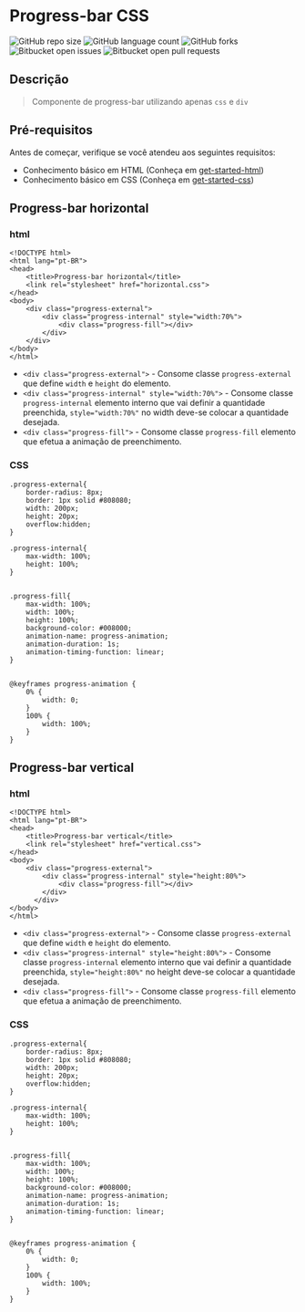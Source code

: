 # Progress-bar CSS

![GitHub repo size](https://img.shields.io/github/repo-size/alexandrekatsuura/progress-bar-css?style=for-the-badge)
![GitHub language count](https://img.shields.io/github/languages/count/alexandrekatsuura/progress-bar-css?style=for-the-badge)
![GitHub forks](https://img.shields.io/github/forks/alexandrekatsuura/progress-bar-css?style=for-the-badge)
![Bitbucket open issues](https://img.shields.io/bitbucket/issues/alexandrekatsuura/progress-bar-css?style=for-the-badge)
![Bitbucket open pull requests](https://img.shields.io/bitbucket/pr-raw/alexandrekatsuura/progress-bar-css?style=for-the-badge)

[get-started-html]: https://github.com/alexandrekatsuura/get-started-html
[get-started-css]: https://github.com/alexandrekatsuura/get-started-css

## Descrição
> Componente de progress-bar utilizando apenas `css` e `div` 

## Pré-requisitos
Antes de começar, verifique se você atendeu aos seguintes requisitos:
* Conhecimento básico em HTML (Conheça em [get-started-html][get-started-html])
* Conhecimento básico em CSS (Conheça em [get-started-css][get-started-css])

## Progress-bar horizontal
### html
```
<!DOCTYPE html>
<html lang="pt-BR">
<head>
    <title>Progress-bar horizontal</title>
    <link rel="stylesheet" href="horizontal.css">
</head>
<body>
    <div class="progress-external">
        <div class="progress-internal" style="width:70%">
            <div class="progress-fill"></div>
        </div>
    </div>
</body>
</html>
```
* `<div class="progress-external">` - Consome classe `progress-external` que define `width` e `height` do elemento.
* `<div class="progress-internal" style="width:70%">` - Consome classe `progress-internal` elemento interno que vai definir a quantidade preenchida, `style="width:70%"` no width deve-se colocar a quantidade desejada.
* `<div class="progress-fill">` - Consome classe `progress-fill` elemento que efetua a animação de preenchimento.

### CSS
```
.progress-external{
    border-radius: 8px;
    border: 1px solid #808080;
    width: 200px;
    height: 20px;
    overflow:hidden;
}

.progress-internal{
    max-width: 100%;
    height: 100%;  
}


.progress-fill{
    max-width: 100%;
    width: 100%;
    height: 100%;  
    background-color: #008000;
    animation-name: progress-animation;
    animation-duration: 1s;
    animation-timing-function: linear;
}


@keyframes progress-animation {
    0% {
        width: 0;
    }
    100% {
        width: 100%;
    }
}
```

## Progress-bar vertical
### html
```
<!DOCTYPE html>
<html lang="pt-BR">
<head>
    <title>Progress-bar vertical</title>
    <link rel="stylesheet" href="vertical.css">
</head>
<body>
    <div class="progress-external">
        <div class="progress-internal" style="height:80%">
            <div class="progress-fill"></div>
        </div>
      </div>
</body>
</html>

```
* `<div class="progress-external">` - Consome classe `progress-external` que define `width` e `height` do elemento.
* `<div class="progress-internal" style="height:80%">` - Consome classe `progress-internal` elemento interno que vai definir a quantidade preenchida, `style="height:80%"` no height deve-se colocar a quantidade desejada.
* `<div class="progress-fill">` - Consome classe `progress-fill` elemento que efetua a animação de preenchimento.

### CSS
```
.progress-external{
    border-radius: 8px;
    border: 1px solid #808080;
    width: 200px;
    height: 20px;
    overflow:hidden;
}

.progress-internal{
    max-width: 100%;
    height: 100%;  
}


.progress-fill{
    max-width: 100%;
    width: 100%;
    height: 100%;  
    background-color: #008000;
    animation-name: progress-animation;
    animation-duration: 1s;
    animation-timing-function: linear;
}


@keyframes progress-animation {
    0% {
        width: 0;
    }
    100% {
        width: 100%;
    }
}
```




